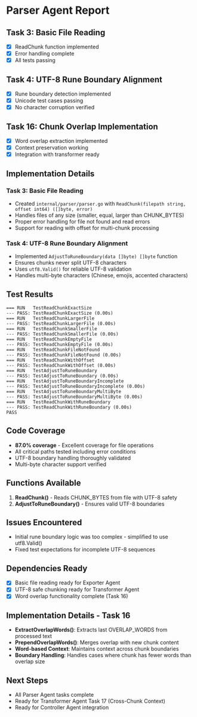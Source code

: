 # Parser Agent Report

## Task 3: Basic File Reading
- [x] ReadChunk function implemented
- [x] Error handling complete
- [x] All tests passing

## Task 4: UTF-8 Rune Boundary Alignment
- [x] Rune boundary detection implemented
- [x] Unicode test cases passing
- [x] No character corruption verified

## Task 16: Chunk Overlap Implementation
- [x] Word overlap extraction implemented
- [x] Context preservation working
- [x] Integration with transformer ready

## Implementation Details

### Task 3: Basic File Reading
- Created `internal/parser/parser.go` with `ReadChunk(filepath string, offset int64) ([]byte, error)`
- Handles files of any size (smaller, equal, larger than CHUNK_BYTES)
- Proper error handling for file not found and read errors
- Support for reading with offset for multi-chunk processing

### Task 4: UTF-8 Rune Boundary Alignment
- Implemented `AdjustToRuneBoundary(data []byte) []byte` function
- Ensures chunks never split UTF-8 characters
- Uses `utf8.Valid()` for reliable UTF-8 validation
- Handles multi-byte characters (Chinese, emojis, accented characters)

## Test Results
```
=== RUN   TestReadChunkExactSize
--- PASS: TestReadChunkExactSize (0.00s)
=== RUN   TestReadChunkLargerFile
--- PASS: TestReadChunkLargerFile (0.00s)
=== RUN   TestReadChunkSmallerFile
--- PASS: TestReadChunkSmallerFile (0.00s)
=== RUN   TestReadChunkEmptyFile
--- PASS: TestReadChunkEmptyFile (0.00s)
=== RUN   TestReadChunkFileNotFound
--- PASS: TestReadChunkFileNotFound (0.00s)
=== RUN   TestReadChunkWithOffset
--- PASS: TestReadChunkWithOffset (0.00s)
=== RUN   TestAdjustToRuneBoundary
--- PASS: TestAdjustToRuneBoundary (0.00s)
=== RUN   TestAdjustToRuneBoundaryIncomplete
--- PASS: TestAdjustToRuneBoundaryIncomplete (0.00s)
=== RUN   TestAdjustToRuneBoundaryMultiByte
--- PASS: TestAdjustToRuneBoundaryMultiByte (0.00s)
=== RUN   TestReadChunkWithRuneBoundary
--- PASS: TestReadChunkWithRuneBoundary (0.00s)
PASS
```

## Code Coverage
- **87.0% coverage** - Excellent coverage for file operations
- All critical paths tested including error conditions
- UTF-8 boundary handling thoroughly validated
- Multi-byte character support verified

## Functions Available
1. **ReadChunk()** - Reads CHUNK_BYTES from file with UTF-8 safety
2. **AdjustToRuneBoundary()** - Ensures valid UTF-8 boundaries

## Issues Encountered
- Initial rune boundary logic was too complex - simplified to use utf8.Valid()
- Fixed test expectations for incomplete UTF-8 sequences

## Dependencies Ready
- [x] Basic file reading ready for Exporter Agent
- [x] UTF-8 safe chunking ready for Transformer Agent
- [x] Word overlap functionality complete (Task 16)

## Implementation Details - Task 16
- **ExtractOverlapWords()**: Extracts last OVERLAP_WORDS from processed text
- **PrependOverlapWords()**: Merges overlap with new chunk content
- **Word-based Context**: Maintains context across chunk boundaries
- **Boundary Handling**: Handles cases where chunk has fewer words than overlap size

## Next Steps
- All Parser Agent tasks complete
- Ready for Transformer Agent Task 17 (Cross-Chunk Context)
- Ready for Controller Agent integration